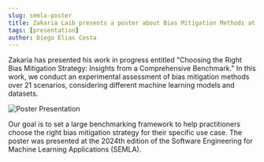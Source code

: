 ```yaml
---
slug: semla-poster
title: Zakaria Laib presents a poster about Bias Mitigation Methods at SEMLA
tags: [presentation]
author: Diego Elias Costa
---
```


Zakaria has presented his work in progress entitled "Choosing the Right Bias Mitigation Strategy: Insights from a Comprehensive Benchmark." In this work, we conduct an experimental assessment of bias mitigation methods over 21 scenarios, considering different machine learning models and datasets. 


![Poster Presentation](../../static/img/2024-06-12_SEMLA.jpeg)

Our goal is to set a large benchmarking framework to help practitioners choose the right bias mitigation strategy for their specific use case. The poster was presented at the 2024th edition of the Software Engineering for Machine Learning Applications (SEMLA).

